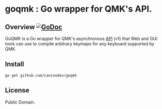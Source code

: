 # goqmk : Go wrapper for QMK's API.

## Overview [![GoDoc](https://godoc.org/github.com/caninodev/goqmk?status.svg)](https://godoc.org/github.com/caninodev/goqmk)

GoQMK is a Go wrapper for QMK's asynchronous [API](https://docs.api.qmk.fm/) (v1) that Web and GUI tools can use to compile arbitrary keymaps for any keyboard supported by QMK.

## Install

```
go get github.com/caninodev/goqmk
```

## License

Public Domain.



